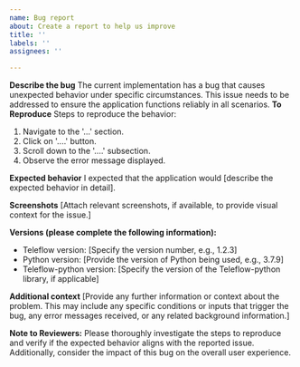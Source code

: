 ```yaml
---
name: Bug report
about: Create a report to help us improve
title: ''
labels: ''
assignees: ''

---
```


**Describe the bug**
The current implementation has a bug that causes unexpected behavior under specific circumstances. This issue needs to be addressed to ensure the application functions reliably in all scenarios.
**To Reproduce**
Steps to reproduce the behavior:
1. Navigate to the '...' section.
2. Click on '....' button.
3. Scroll down to the '....' subsection.
4. Observe the error message displayed.

**Expected behavior**
I expected that the application would [describe the expected behavior in detail].

**Screenshots**
[Attach relevant screenshots, if available, to provide visual context for the issue.]

**Versions (please complete the following information):**
 - Teleflow version: [Specify the version number, e.g., 1.2.3]
 - Python version: [Provide the version of Python being used, e.g., 3.7.9]
 - Teleflow-python version: [Specify the version of the Teleflow-python library, if applicable]

**Additional context**
[Provide any further information or context about the problem. This may include any specific conditions or inputs that trigger the bug, any error messages received, or any related background information.]

**Note to Reviewers:**
Please thoroughly investigate the steps to reproduce and verify if the expected behavior aligns with the reported issue. Additionally, consider the impact of this bug on the overall user experience.
